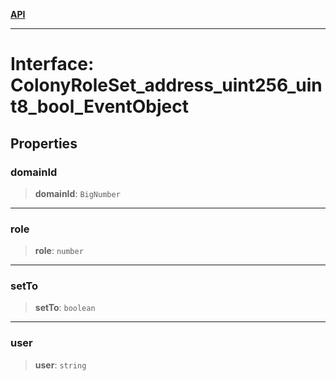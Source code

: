 [**API**](../../../README.md)

***

# Interface: ColonyRoleSet\_address\_uint256\_uint8\_bool\_EventObject

## Properties

### domainId

> **domainId**: `BigNumber`

***

### role

> **role**: `number`

***

### setTo

> **setTo**: `boolean`

***

### user

> **user**: `string`
